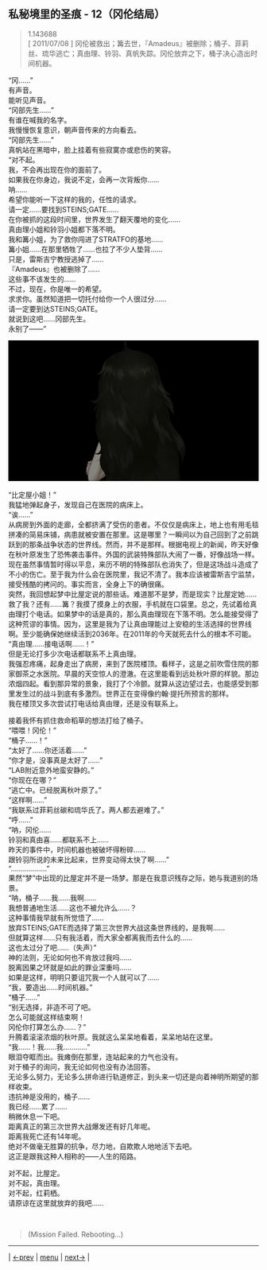 ## 私秘境里的圣痕 - 12（冈伦结局）
> 1.143688  
> [ 2011/07/08 ] 冈伦被救出；篝去世，『Amadeus』被删除；桶子、菲莉丝、琉华逃亡；真由理、铃羽、真帆失踪。冈伦放弃之下，桶子决心造出时间机器。  

“冈……”  
有声音。  
能听见声音。  
“冈部先生……”  
有谁在喊我的名字。  
我慢慢恢复意识，朝声音传来的方向看去。  
“冈部先生……”  
真帆站在黑暗中，脸上挂着有些寂寞亦或悲伤的笑容。  
“对不起。  
 我，不会再出现在你的面前了。  
 如果我在你身边，我说不定，会再一次背叛你……  
 呐……  
 希望你能听一下这样的我的，任性的请求。  
 请一定……要找到STEINS;GATE……  
 在你被抓的这段时间里，世界发生了翻天覆地的变化……  
 真由理小姐和铃羽小姐都下落不明。  
 我和篝小姐，为了救你闯进了STRATFO的基地……  
 篝小姐……在那里牺牲了……也拉了不少人垫背……  
 只是，雷斯吉宁教授逃掉了……  
 『Amadeus』也被删除了……  
 这些事不该发生的……  
 不过，现在，你是唯一的希望。  
 求求你。虽然知道把一切托付给你一个人很过分……  
 请一定要到达STEINS;GATE。  
 就说到这吧……冈部先生。  
 永别了——”  

![](../img/0048-1.png)

“比定屋小姐！”  
我猛地弹起身子，发现自己在医院的病床上。  
“诶……”  
从病房到外面的走廊，全都挤满了受伤的患者。不仅仅是病床上，地上也有用毛毯拼凑的简易床铺，病患就被安置在那里。这是哪里？一瞬间以为自己回到了之前跳跃到的那条战争状态的世界线。然而，并不是那样。根据电视上的新闻，昨天好像在秋叶原发生了恐怖袭击事件。外国的武装特殊部队大闹了一番，好像战场一样。现在虽然事情暂时得以平息，来历不明的特殊部队也消失了，但是这场战斗造成了不小的伤亡。至于我为什么会在医院里，我记不清了。我本应该被雷斯吉宁监禁，接受残酷的拷问的。事实而言，全身上下的确很痛。  
突然，我回想起梦中比屋定说的那些话。难道那不是梦，而是现实？比屋定她……救了我？还有……篝？我摸了摸身上的衣服，手机就在口袋里。总之，先试着给真由理打个电话。如果梦中的话是真的，那么真由理现在下落不明。怎么能接受得了这种荒谬的事情。因为，这里是我为了让真由理能过上安稳的生活选择的世界线啊。至少能确保她继续活到2036年。在2011年的今天就死去什么的根本不可能。  
“真由理……接电话啊……！”  
但是无论打多少次电话都联系不上真由理。  
我强忍疼痛，起身走出了病房，来到了医院楼顶。看样子，这是之前吹雪住院的那家御茶之水医院。早晨的天空惊人的澄澈。在这里能看到远处秋叶原的样貌。那边浓烟四起。看到那异常的景象，我打了个冷颤。就算从这边望过去，也能感受到那里发生过的战斗到底有多激烈。世界正在变得像约翰·提托所预言的那样。  
我在楼顶又多次尝试打电话给真由理，还是没有联系上。  

接着我怀有抓住救命稻草的想法打给了桶子。  
“喂喂！冈伦！”  
“桶子……！”  
“太好了……你还活着……”  
“你才是，没事真是太好了……”  
“LAB附近意外地蛮安静的。”  
“你现在在哪？”  
“逃亡中。已经脱离秋叶原了。”  
“这样啊……”  
“我联系过菲莉丝碳和琉华氏了。两人都去避难了。”  
“呼……”  
“呐，冈伦……  
 铃羽和真由喜……都联系不上……  
 昨天的事件中，时间机器也被破坏得粉碎……  
 跟铃羽所说的未来比起来，世界变动得太快了啊……”  
“………………”  
果然“梦”中出现的比屋定并不是一场梦。那是在我意识残存之际，她与我道别的场景。  
“呐，桶子……我……我啊……  
 我想普通地生活……这也不被允许么……？  
 这种事情我早就有所觉悟了……  
 放弃STEINS;GATE而选择了第三次世界大战这条世界线的，是我啊……  
 但就算这样……只有我活着，而大家全都离我而去什么的……  
 这也太过分了吧……（失声）”  
神的法则，无论如何也不肯放过我吗……  
脱离因果之环就是如此的罪业深重吗……  
如果是这样，明明只要诅咒我一个人就可以了……  
“我，要造出……时间机器。”  
“桶子……”  
“别无选择，非造不可了吧。  
 怎么可能就这样结束啊！  
 冈伦你打算怎么办……？”  
升腾着滚滚浓烟的秋叶原。我就这么呆呆地看着，呆呆地站在这里。  
“我……！我……我…………”  
眼泪夺眶而出。我瘫倒在那里，连站起来的力气也没有。  
对于桶子的询问，我无论如何也没有办法回答。  
无论多么努力，无论多么拼命进行轨道修正，到头来一切还是向着神明所期望的那样收束。  
违抗神是没用的，桶子……  
我已经……累了……  
稍微休息一下吧。  
距离真正的第三次世界大战爆发还有好几年呢。  
距离我死亡还有14年呢。  
绝对不做毫无胜算的抗争，尽力地，自欺欺人地地活下去吧。  
这正是跟我这种人相称的——人生的陌路。  

对不起，比屋定。  
对不起，真由理。  
对不起，红莉栖。  
请原谅在这里就放弃的我吧……  


<br/>

> (Mission Failed. Rebooting...)
---

| [←prev](./0047) | [menu](../) | [next→](./0049) |
